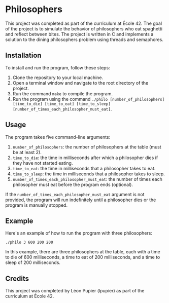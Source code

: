 # Philosophers

This project was completed as part of the curriculum at École 42. The goal of the project is to simulate the behavior of philosophers who eat spaghetti and reflect between bites. The project is written in C and implements a solution to the dining philosophers problem using threads and semaphores. 

## Installation

To install and run the program, follow these steps:

1. Clone the repository to your local machine.
2. Open a terminal window and navigate to the root directory of the project.
3. Run the command `make` to compile the program.
4. Run the program using the command `./philo [number_of_philosophers] [time_to_die] [time_to_eat] [time_to_sleep] [number_of_times_each_philosopher_must_eat]`.

## Usage

The program takes five command-line arguments:

1. `number_of_philosophers`: the number of philosophers at the table (must be at least 2).
2. `time_to_die`: the time in milliseconds after which a philosopher dies if they have not started eating.
3. `time_to_eat`: the time in milliseconds that a philosopher takes to eat.
4. `time_to_sleep`: the time in milliseconds that a philosopher takes to sleep.
5. `number_of_times_each_philosopher_must_eat`: the number of times each philosopher must eat before the program ends (optional).

If the `number_of_times_each_philosopher_must_eat` argument is not provided, the program will run indefinitely until a philosopher dies or the program is manually stopped.

## Example

Here's an example of how to run the program with three philosophers:

```
./philo 3 600 200 200
```

In this example, there are three philosophers at the table, each with a time to die of 600 milliseconds, a time to eat of 200 milliseconds, and a time to sleep of 200 milliseconds.

## Credits

This project was completed by Léon Pupier (lpupier) as part of the curriculum at École 42.
